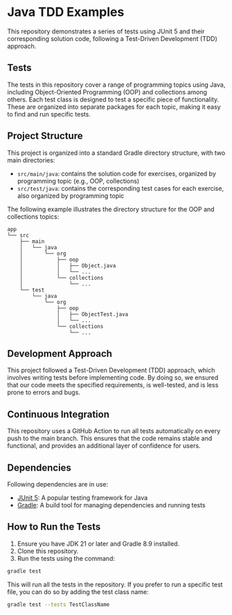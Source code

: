 # Java TDD Examples

This repository demonstrates a series of tests using JUnit 5 and their corresponding solution code, following a Test-Driven Development (TDD) approach.

## Tests

The tests in this repository cover a range of programming topics using Java, including Object-Oriented Programming (OOP) and collections among others. Each test class is designed to test a specific piece of functionality. These are organized into separate packages for each topic, making it easy to find and run specific tests.

## Project Structure

This project is organized into a standard Gradle directory structure, with two main directories:

* `src/main/java`: contains the solution code for exercises, organized by programming topic (e.g., OOP, collections)
* `src/test/java`: contains the corresponding test cases for each exercise, also organized by programming topic

The following example illustrates the directory structure for the OOP and collections topics:

```
app
└── src
    ├── main
    │   └── java
    │       └── org
    │           ├── oop
    │           │   ├── Object.java
    │           │   └── ...
    │           └── collections
    │               └── ...
    └── test
        └── java
            └── org
                ├── oop
                │   ├── ObjectTest.java
                │   └── ...
                └── collections
                    └── ...
```

## Development Approach

This project followed a Test-Driven Development (TDD) approach, which involves writing tests before implementing code. By doing so, we ensured that our code meets the specified requirements, is well-tested, and is less prone to errors and bugs.

## Continuous Integration

This repository uses a GitHub Action to run all tests automatically on every push to the main branch. This ensures that the code remains stable and functional, and provides an additional layer of confidence for users.

## Dependencies

Following dependencies are in use:

- [JUnit 5](https://junit.org/junit5): A popular testing framework for Java
- [Gradle](https://gradle.org/): A build tool for managing dependencies and running tests

## How to Run the Tests

1. Ensure you have JDK 21 or later and Gradle 8.9 installed.
2. Clone this repository.
3. Run the tests using the command: 
```sh 
gradle test
```
This will run all the tests in the repository. If you prefer to run a specific test file, you can do so by adding the test class name:
```sh
gradle test --tests TestClassName
```
